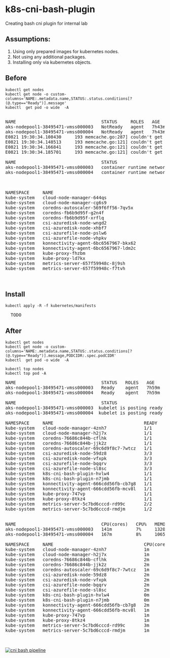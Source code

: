 # k8s-cni-bash-plugin
Creating bash cni plugin for internal lab


## Assumptions:

1. Using only prepared images for kubernetes nodes.
2. Not using any additional packages.
3. Installing only via kubernetes objects. 


## Before

```console
kubectl get nodes
kubectl get node -o custom-columns='NAME:.metadata.name,STATUS:.status.conditions[?(@.type=="Ready")].message'
kubectl  get pod -o wide  -A
```

<pre>

NAME                                STATUS     ROLES   AGE     VERSION
aks-nodepool1-38495471-vmss000003   NotReady   agent   7h43m   v1.25.11
aks-nodepool1-38495471-vmss000004   NotReady   agent   7h43m   v1.25.11
E0821 19:30:34.108430     193 memcache.go:287] couldn't get resource list for metrics.k8s.io/v1beta1: the server is currently unable to handle the request
E0821 19:30:34.148513     193 memcache.go:121] couldn't get resource list for metrics.k8s.io/v1beta1: the server is currently unable to handle the request
E0821 19:30:34.166841     193 memcache.go:121] couldn't get resource list for metrics.k8s.io/v1beta1: the server is currently unable to handle the request
E0821 19:30:34.185701     193 memcache.go:121] couldn't get resource list for metrics.k8s.io/v1beta1: the server is currently unable to handle the request
  
NAME                                STATUS
aks-nodepool1-38495471-vmss000003   container runtime network not ready: NetworkReady=false reason:NetworkPluginNotReady message:Network plugin returns error: cni plugin not initialized
aks-nodepool1-38495471-vmss000004   container runtime network not ready: NetworkReady=false reason:NetworkPluginNotReady message:Network plugin returns error: cni plugin not initialized



NAMESPACE     NAME                                           READY   STATUS    RESTARTS         AGE     IP           NODE                                NOMINATED NODE   READINESS GATES
kube-system   cloud-node-manager-644qs                       1/1     Running   1 (6h17m ago)    7h38m   10.224.0.6   aks-nodepool1-38495471-vmss000003   <none>           <none>
kube-system   cloud-node-manager-cg6s9                       1/1     Running   5 (6h35m ago)    7h38m   10.224.0.5   aks-nodepool1-38495471-vmss000004   <none>           <none>
kube-system   coredns-autoscaler-569f6ff56-7qv5x             0/1     Pending   0                7h38m   <none>       <none>                              <none>           <none>
kube-system   coredns-fb6b9d95f-g2n4f                        0/1     Pending   0                7h38m   <none>       <none>                              <none>           <none>
kube-system   coredns-fb6b9d95f-xrflq                        0/1     Pending   0                7h38m   <none>       <none>                              <none>           <none>
kube-system   csi-azuredisk-node-wngd2                       3/3     Running   3 (6h17m ago)    7h38m   10.224.0.6   aks-nodepool1-38495471-vmss000003   <none>           <none>
kube-system   csi-azuredisk-node-xhbf7                       3/3     Running   15 (6h35m ago)   7h38m   10.224.0.5   aks-nodepool1-38495471-vmss000004   <none>           <none>
kube-system   csi-azurefile-node-pslw6                       3/3     Running   3 (6h17m ago)    7h38m   10.224.0.6   aks-nodepool1-38495471-vmss000003   <none>           <none>
kube-system   csi-azurefile-node-vhpkv                       3/3     Running   15 (6h35m ago)   7h38m   10.224.0.5   aks-nodepool1-38495471-vmss000004   <none>           <none>
kube-system   konnectivity-agent-6bc6567967-bkx62            1/1     Running   5 (6h35m ago)    7h38m   10.224.0.5   aks-nodepool1-38495471-vmss000004   <none>           <none>
kube-system   konnectivity-agent-6bc6567967-ldm2c            1/1     Running   1 (6h17m ago)    7h38m   10.224.0.6   aks-nodepool1-38495471-vmss000003   <none>           <none>
kube-system   kube-proxy-fhzbm                               1/1     Running   5 (6h35m ago)    7h38m   10.224.0.5   aks-nodepool1-38495471-vmss000004   <none>           <none>
kube-system   kube-proxy-ld7kx                               1/1     Running   1 (6h17m ago)    7h38m   10.224.0.6   aks-nodepool1-38495471-vmss000003   <none>           <none>
kube-system   metrics-server-657f59948c-8j9sh                0/2     Pending   0                7h38m   <none>       <none>                              <none>           <none>
kube-system   metrics-server-657f59948c-f7tvh                0/2     Pending   0                7h38m   <none>       <none>                              <none>           <none>

  
</pre>


## Install

```console
kubectl apply -R -f kubernetes/manifests
```

<pre>
  TODO
</pre>

## After

```console
kubectl get nodes
kubectl get node -o custom-columns='NAME:.metadata.name,STATUS:.status.conditions[?(@.type=="Ready")].message,PODCIDR:.spec.podCIDR'
kubectl  get pod -o wide  -A

kubectl top nodes
kubectl top pod -A

```
<pre>
NAME                                STATUS   ROLES   AGE     VERSION
aks-nodepool1-38495471-vmss000003   Ready    agent   7h59m   v1.25.11
aks-nodepool1-38495471-vmss000004   Ready    agent   7h59m   v1.25.11

NAME                                STATUS                                              PODCIDR
aks-nodepool1-38495471-vmss000003  kubelet is posting ready status. AppArmor enabled   10.244.48.0/24
aks-nodepool1-38495471-vmss000004  kubelet is posting ready status. AppArmor enabled   10.244.49.0/24

NAMESPACE     NAME                                  READY   STATUS    RESTARTS     AGE     IP            NODE                                NOMINATED NODE   READINESS GATES
kube-system   cloud-node-manager-4znh7              1/1     Running   0            3m3s    10.224.0.6    aks-nodepool1-38495471-vmss000003   <none>           <none>
kube-system   cloud-node-manager-h2j7x              1/1     Running   0            3m6s    10.224.0.5    aks-nodepool1-38495471-vmss000004   <none>           <none>
kube-system   coredns-76686c844b-cflhk              1/1     Running   0            3m9s    10.240.3.12   aks-nodepool1-38495471-vmss000003   <none>           <none>
kube-system   coredns-76686c844b-jjk2z              1/1     Running   0            3m9s    10.240.3.14   aks-nodepool1-38495471-vmss000003   <none>           <none>
kube-system   coredns-autoscaler-69c6d9f8c7-7wtcz   1/1     Running   0            3m9s    10.240.3.15   aks-nodepool1-38495471-vmss000003   <none>           <none>
kube-system   csi-azuredisk-node-59dz8              3/3     Running   0            3m1s    10.224.0.5    aks-nodepool1-38495471-vmss000004   <none>           <none>
kube-system   csi-azuredisk-node-vfxpk              3/3     Running   0            3m4s    10.224.0.6    aks-nodepool1-38495471-vmss000003   <none>           <none>
kube-system   csi-azurefile-node-bqqrv              3/3     Running   0            3m3s    10.224.0.5    aks-nodepool1-38495471-vmss000004   <none>           <none>
kube-system   csi-azurefile-node-sl8sc              3/3     Running   0            3m2s    10.224.0.6    aks-nodepool1-38495471-vmss000003   <none>           <none>
kube-system   k8s-cni-bash-plugin-hvlw4             1/1     Running   0            2m37s   10.224.0.6    aks-nodepool1-38495471-vmss000003   <none>           <none>
kube-system   k8s-cni-bash-plugin-n7jmb             1/1     Running   0            2m37s   10.224.0.5    aks-nodepool1-38495471-vmss000004   <none>           <none>
kube-system   konnectivity-agent-666cdd56fb-cb7g8   1/1     Running   0            3m9s    10.224.0.5    aks-nodepool1-38495471-vmss000004   <none>           <none>
kube-system   konnectivity-agent-666cdd56fb-mcv8l   1/1     Running   0            3m9s    10.224.0.6    aks-nodepool1-38495471-vmss000003   <none>           <none>
kube-system   kube-proxy-747vp                      1/1     Running   0            3m1s    10.224.0.6    aks-nodepool1-38495471-vmss000003   <none>           <none>
kube-system   kube-proxy-8tkz4                      1/1     Running   0            3m      10.224.0.5    aks-nodepool1-38495471-vmss000004   <none>           <none>
kube-system   metrics-server-5c7bd6cccd-rd99c       2/2     Running   0            3m9s    10.240.3.13   aks-nodepool1-38495471-vmss000003   <none>           <none>
kube-system   metrics-server-5c7bd6cccd-rmdjm       1/2     Running   3 (4s ago)   3m9s    10.240.4.20   aks-nodepool1-38495471-vmss000004   <none>           <none>  


NAME                                CPU(cores)   CPU%   MEMORY(bytes)   MEMORY%   
aks-nodepool1-38495471-vmss000003   141m         7%     1320Mi          61%       
aks-nodepool1-38495471-vmss000004   167m         8%     1065Mi          49%     
  
NAMESPACE     NAME                                  CPU(cores)   MEMORY(bytes)   
kube-system   cloud-node-manager-4znh7              1m           16Mi            
kube-system   cloud-node-manager-h2j7x              1m           17Mi            
kube-system   coredns-76686c844b-cflhk              2m           13Mi            
kube-system   coredns-76686c844b-jjk2z              2m           13Mi            
kube-system   coredns-autoscaler-69c6d9f8c7-7wtcz   1m           8Mi             
kube-system   csi-azuredisk-node-59dz8              2m           22Mi            
kube-system   csi-azuredisk-node-vfxpk              2m           42Mi            
kube-system   csi-azurefile-node-bqqrv              2m           34Mi            
kube-system   csi-azurefile-node-sl8sc              2m           20Mi            
kube-system   k8s-cni-bash-plugin-hvlw4             0m           0Mi             
kube-system   k8s-cni-bash-plugin-n7jmb             0m           0Mi             
kube-system   konnectivity-agent-666cdd56fb-cb7g8   2m           14Mi            
kube-system   konnectivity-agent-666cdd56fb-mcv8l   1m           12Mi            
kube-system   kube-proxy-747vp                      1m           13Mi            
kube-system   kube-proxy-8tkz4                      1m           11Mi            
kube-system   metrics-server-5c7bd6cccd-rd99c       3m           24Mi            
kube-system   metrics-server-5c7bd6cccd-rmdjm       1m           7Mi 

  
</pre>



[![cni bash pipeline](https://github.com/djkormo/k8s-cni-bash-plugin/actions/workflows/build-all.yml/badge.svg)](https://github.com/djkormo/k8s-cni-bash-plugin/actions/workflows/build-all.yml)
